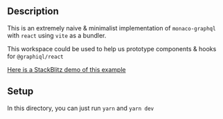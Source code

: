 ## Description

This is an extremely naive & minimalist implementation of `monaco-graphql` with
`react` using `vite` as a bundler.

This workspace could be used to help us prototype components & hooks for
`@graphiql/react`

[Here is a StackBlitz demo of this example](https://stackblitz.com/edit/monaco-graphql-react-vite?file=src/App.tsx)

## Setup

In this directory, you can just run `yarn` and `yarn dev`
